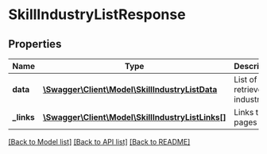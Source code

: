# SkillIndustryListResponse

## Properties
Name | Type | Description | Notes
------------ | ------------- | ------------- | -------------
**data** | [**\Swagger\Client\Model\SkillIndustryListData**](SkillIndustryListData.md) | List of all retrieved industries | 
**_links** | [**\Swagger\Client\Model\SkillIndustryListLinks[]**](SkillIndustryListLinks.md) | Links to pages | 

[[Back to Model list]](../README.md#documentation-for-models) [[Back to API list]](../README.md#documentation-for-api-endpoints) [[Back to README]](../README.md)



